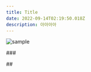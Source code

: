 ```yaml
---
title: Title
date: 2022-09-14T02:19:50.018Z
description: 아아아아
---
```

![sample](10101139-샘플-우표.webp "Sample")





\#﻿## 



\#﻿#